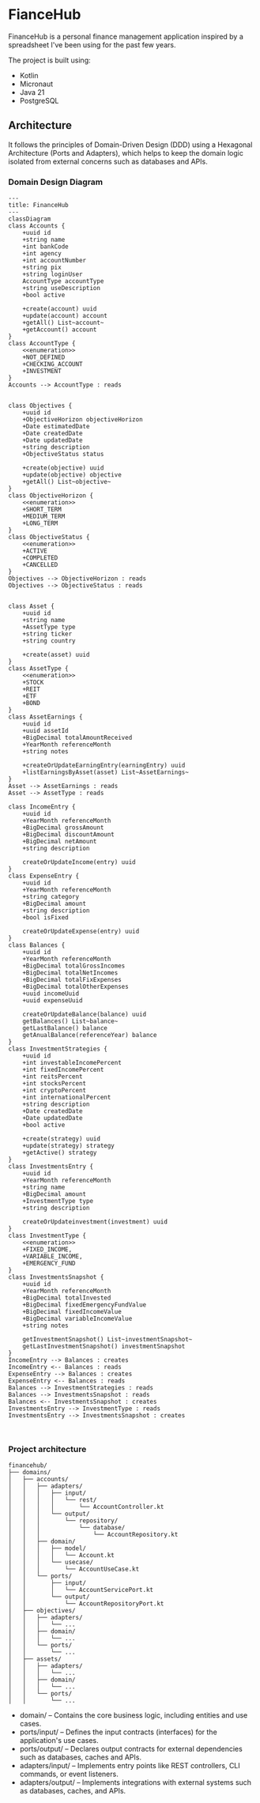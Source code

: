 # FianceHub

FinanceHub is a personal finance management application inspired by a spreadsheet I've been using for the past few years.

The project is built using:
- Kotlin
- Micronaut
- Java 21
- PostgreSQL


## Architecture
It follows the principles of Domain-Driven Design (DDD) using a Hexagonal Architecture (Ports and Adapters), which helps to keep the domain logic isolated from external concerns such as databases and APIs.

### Domain Design Diagram
```mermaid
---
title: FinanceHub
---
classDiagram
class Accounts {
    +uuid id
    +string name
    +int bankCode
    +int agency
    +int accountNumber
    +string pix
    +string loginUser
    AccountType accountType
    +string useDescription
    +bool active

    +create(account) uuid
    +update(account) account
    +getAll() List~account~
    +getAccount() account
}
class AccountType {
    <<enumeration>>
    +NOT_DEFINED
    +CHECKING_ACCOUNT
    +INVESTMENT
}
Accounts --> AccountType : reads


class Objectives {
    +uuid id
    +ObjectiveHorizon objectiveHorizon
    +Date estimatedDate
    +Date createdDate
    +Date updatedDate
    +string description
    +ObjectiveStatus status

    +create(objective) uuid
    +update(objective) objective
    +getAll() List~objective~
}
class ObjectiveHorizon {
    <<enumeration>>
    +SHORT_TERM
    +MEDIUM_TERM
    +LONG_TERM
}
class ObjectiveStatus {
    <<enumeration>>
    +ACTIVE
    +COMPLETED
    +CANCELLED
}
Objectives --> ObjectiveHorizon : reads
Objectives --> ObjectiveStatus : reads


class Asset {
    +uuid id
    +string name
    +AssetType type
    +string ticker
    +string country

    +create(asset) uuid
}
class AssetType {
    <<enumeration>>
    +STOCK
    +REIT
    +ETF
    +BOND
}
class AssetEarnings {
    +uuid id
    +uuid assetId
    +BigDecimal totalAmountReceived
    +YearMonth referenceMonth
    +string notes

    +createOrUpdateEarningEntry(earningEntry) uuid
    +listEarningsByAsset(asset) List~AssetEarnings~
}
Asset --> AssetEarnings : reads
Asset --> AssetType : reads

class IncomeEntry {
    +uuid id
    +YearMonth referenceMonth
    +BigDecimal grossAmount
    +BigDecimal discountAmount
    +BigDecimal netAmount
    +string description

    createOrUpdateIncome(entry) uuid
}
class ExpenseEntry {
    +uuid id
    +YearMonth referenceMonth
    +string category
    +BigDecimal amount
    +string description
    +bool isFixed

    createOrUpdateExpense(entry) uuid
}
class Balances {
    +uuid id
    +YearMonth referenceMonth
    +BigDecimal totalGrossIncomes
    +BigDecimal totalNetIncomes
    +BigDecimal totalFixExpenses
    +BigDecimal totalOtherExpenses
    +uuid incomeUuid
    +uuid expenseUuid

    createOrUpdateBalance(balance) uuid
    getBalances() List~balance~
    getLastBalance() balance
    getAnualBalance(referenceYear) balance
}
class InvestmentStrategies {
    +uuid id
    +int investableIncomePercent
    +int fixedIncomePercent
    +int reitsPercent
    +int stocksPercent
    +int cryptoPercent
    +int internationalPercent
    +string description
    +Date createdDate
    +Date updatedDate
    +bool active

    +create(strategy) uuid
    +update(strategy) strategy
    +getActive() strategy
}
class InvestmentsEntry {
    +uuid id
    +YearMonth referenceMonth
    +string name
    +BigDecimal amount
    +InvestmentType type
    +string description

    createOrUpdateinvestment(investment) uuid
}
class InvestmentType {
    <<enumeration>>
    +FIXED_INCOME,
    +VARIABLE_INCOME,
    +EMERGENCY_FUND
}
class InvestmentsSnapshot {
    +uuid id
    +YearMonth referenceMonth
    +BigDecimal totalInvested
    +BigDecimal fixedEmergencyFundValue
    +BigDecimal fixedIncomeValue
    +BigDecimal variableIncomeValue
    +string notes

    getInvestmentSnapshot() List~investmentSnapshot~
    getLastInvestmentSnapshot() investmentSnapshot
}
IncomeEntry --> Balances : creates
IncomeEntry <-- Balances : reads
ExpenseEntry --> Balances : creates
ExpenseEntry <-- Balances : reads
Balances --> InvestmentStrategies : reads
Balances --> InvestmentsSnapshot : reads
Balances <-- InvestmentsSnapshot : creates
InvestmentsEntry --> InvestmentType : reads
InvestmentsEntry --> InvestmentsSnapshot : creates



```

### Project architecture
````
financehub/
├── domains/
│   ├── accounts/
│   │   ├── adapters/
│   │   │   ├── input/
│   │   │   │   └── rest/
│   │   │   │       └── AccountController.kt
│   │   │   └── output/
│   │   │       └── repository/
│   │   │           └── database/
│   │   │               └── AccountRepository.kt
│   │   ├── domain/
│   │   │   ├── model/
│   │   │   │   └── Account.kt
│   │   │   └── usecase/
│   │   │       └── AccountUseCase.kt
│   │   └── ports/
│   │       ├── input/
│   │       │   └── AccountServicePort.kt
│   │       └── output/
│   │           └── AccountRepositoryPort.kt
│   ├── objectives/
│   │   ├── adapters/
│   │   │   └── ...
│   │   ├── domain/
│   │   │   └── ...
│   │   └── ports/
│   │       └── ...
│   ├── assets/
│   │   ├── adapters/
│   │   │   └── ...
│   │   ├── domain/
│   │   │   └── ...
│   │   └── ports/
│   │       └── ...
````

- domain/ – Contains the core business logic, including entities and use cases.
- ports/input/ – Defines the input contracts (interfaces) for the application's use cases.
- ports/output/ – Declares output contracts for external dependencies such as databases, caches and APIs.
- adapters/input/ – Implements entry points like REST controllers, CLI commands, or event listeners.
- adapters/output/ – Implements integrations with external systems such as databases, caches, and APIs.
